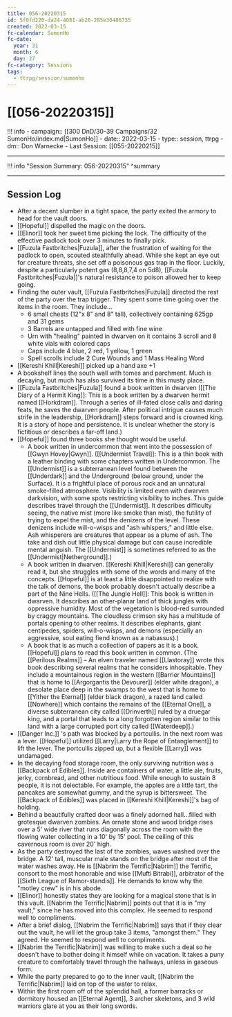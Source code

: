 ```yaml
---
title: 056-20220315
id: 5f0fd220-da24-4081-ab26-285e30486735
created: 2022-03-15
fc-calendar: SumonHo
fc-date:
  year: 31
  month: 6
  day: 27
fc-category: Sessions
tags:
  - ttrpg/session/sumonho
---
```


# [[056-20220315]]

!!! info
    - campaign:: [[300 DnD/30-39 Campaigns/32 SumonHo/index.md|SumonHo]]
    - date:: 2022-03-15
    - type:: session, ttrpg
    - dm:: Don Warnecke
    - Last Session: [[055-20220215]]


---

!!! info "Session Summary: 056-20220315"
    ^summary

---

## Session Log


- After a decent slumber in a tight space, the party exited the armory to head for the vault doors.
- [[Hopeful]] dispelled the magic on the doors.
- [[Elinor]] took her sweet time picking the lock. The difficulty of the effective padlock took over 3 minutes to finally pick.
- [[Fuzula Fastbritches|Fuzula]], after the frustration of waiting for the padlock to open, scouted stealthfully ahead. While she kept an eye out for creature threats, she set off a poisonous gas trap in the floor. Luckily, despite a particularly potent gas (8,8,8,7,4 on 5d8), [[Fuzula Fastbritches|Fuzula]]'s natural resistance to poison allowed her to keep going.
- Finding the outer vault, [[Fuzula Fastbritches|Fuzula]] directed the rest of the party over the trap trigger. They spent some time going over the items in the room. They include…
    - 6 small chests (12"x 8" and 8" tall), collectively containing 625gp and 31 gems
    - 3 Barrels are untapped and filled with fine wine
    - Urn with "healing" painted in dwarven on it contains 3 scroll and 8 white vials with colored caps
    - Caps include 4 blue, 2 red, 1 yellow, 1 green
    - Spell scrolls include 2 Cure Wounds and 1 Mass Healing Word
- [[Kereshi Khill|Kereshi]] picked up a hand axe +1
- A bookshelf lines the south wall with tomes and parchment. Much is decaying, but much has also survived its time in this musty place.
- [[Fuzula Fastbritches|Fuzula]] found a book written in dwarven ([[The Diary of a Hermit King]]: This is a book written by a dwarven hermit named [[Horkdram]]. Through a series of ill-fated close calls and daring feats, he saves the dwarven people. After political intrigue causes much strife in the leadership, [[Horkdram]] steps forward and is crowned king. It is a story of hope and persistence. It is unclear whether the story is fictitious or describes a far-off land.) 
- [[Hopeful]] found three books she thought would be useful.
    - A book written in undercommon that went into the possession of [[Gwyn Hovey|Gwyn]]. ([[Undermist Travel]]: This is a thin book with a leather binding with some chapters written in Undercommon. The [[Undermist]] is a subterranean level found between the [[Underdark]] and the Underground (below ground, under the Surface). It is a frightful place of porous rock and an unnatural smoke-filled atmosphere. Visibility is limited even with dwarven darkvision, with some spots restricting visibility to inches. This guide describes travel through the [[Undermist]]. It describes difficulty seeing, the native mist (more like smoke than mist), the futility of trying to expel the mist, and the denizens of the level. These denizens include will-o-wisps and "ash whispers;" and little else. Ash whisperers are creatures that appear as a plume of ash. The take and dish out little physical damage but can cause incredible mental anguish. The [[Undermist]] is sometimes referred to as the [[Undermist|Netherground]].)
    - A book written in dwarven. [[Kereshi Khill|Kereshi]] can generally read it, but she struggles with some of the words and many of the concepts. [[Hopeful]] is at least a little disappointed to realize with the talk of demons, the book probably doesn't actually describe a part of the Nine Hells. ([[The Jungle Hell]]: This book is written in dwarven. It describes an other-planar land of thick jungles with oppressive humidity. Most of the vegetation is blood-red surrounded by craggy mountains. The cloudless crimson sky has a multitude of portals opening to other realms. It describes elephants, giant centipedes, spiders, will-o-wisps, and demons (especially an aggressive, soul eating fiend known as a nabassus).)
    - A book that is as much a collection of papers as it is a book. [[Hopeful]] plans to read this book written in common. (The [[Perilous Realms]] – An elven traveler named [[Llastoray]] wrote this book describing several realms that he considers inhospitable. They include a mountainous region in the western [[Barrier Mountains]] that is home to [[Argorgantis the Devourer]] (elder white dragon), a desolate place deep in the swamps to the west that is home to [[Yither the Eternal]] (elder black dragon), a razed land called [[Nowhere]] which contains the remains of the [[Eternal One]], a diverse subterranean city called [[Drinverth]] ruled by a druegar king, and a portal that leads to a long forgotten region similar to this land with a large corrupted port city called [[Waterdeep]].)
- [[Danger Inc.]] 's path was blocked by a portcullis. In the next room was a lever. [[Hopeful]] utilized [[Larry|Larry the Rope of Entanglement]] to lift the lever. The portcullis zipped up, but a flexible [[Larry]] was undamaged.
- In the decaying food storage room, the only surviving nutrition was a [[Backpack of Edibles]]. Inside are containers of water, a little ale, fruits, jerky, cornbread, and other nutritious food. While enough to sustain 8 people, it is not delectable. For example, the apples are a little tart, the pancakes are somewhat gummy, and the syrup is bittersweet. The [[Backpack of Edibles]] was placed in [[Kereshi Khill|Kereshi]]'s bag of holding.
- Behind a beautifully crafted door was a finely adorned hall…filled with grotesque dwarven zombies. An ornate stone and wood bridge rises over a 5' wide river that runs diagonally across the room with the flowing water collecting in a 10' by 15' pool. The ceiling of this cavernous room is over 20' high.
- As the party destroyed the last of the zombies, waves washed over the bridge. A 12' tall, muscular male stands on the bridge after most of the water washes away. He is [[Nabrim the Terrific|Nabrim]] the Terrific, consort to the most honorable and wise [[Mufti Bitrabi]], arbitrator of the [[Sixth League of Ramor-standis]]. He demands to know why the "motley crew" is in his abode.
- [[Elinor]] honestly states they are looking for a magical stone that is in this vault. [[Nabrim the Terrific|Nabrim]] points out that it is in "my vault," since he has moved into this complex. He seemed to respond well to compliments.
- After a brief dialog, [[Nabrim the Terrific|Nabrim]] says that if they clear out the vault, he will let the group take 3 items, "amongst them." They agreed. He seemed to respond well to compliments.
- [[Nabrim the Terrific|Nabrim]] was willing to make such a deal so he doesn't have to bother doing it himself while on vacation. It takes a puny creature to comfortably travel through the hallways, unless in gaseous form.
- While the party prepared to go to the inner vault, [[Nabrim the Terrific|Nabrim]] laid on top of the water to relax.
- Within the first room off of the splendid hall, a former barracks or dormitory housed an [[Eternal Agent]], 3 archer skeletons, and 3 wild warriors glare at you as their long swords.
